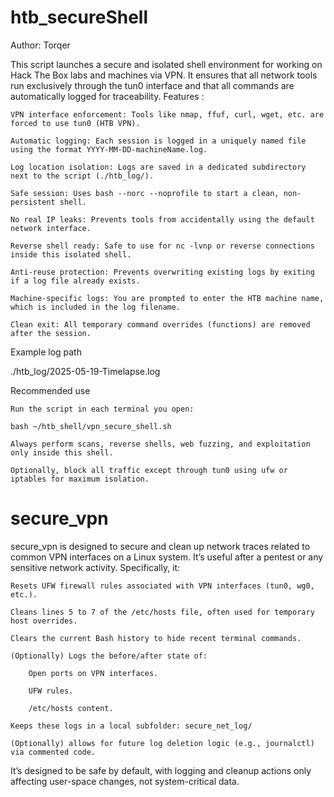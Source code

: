 # htb_secureShell

Author: Torqer

This script launches a secure and isolated shell environment for working on Hack The Box labs and machines via VPN. It ensures that all network tools run exclusively through the tun0 interface and that all commands are automatically logged for traceability.
Features :

    VPN interface enforcement: Tools like nmap, ffuf, curl, wget, etc. are forced to use tun0 (HTB VPN).

    Automatic logging: Each session is logged in a uniquely named file using the format YYYY-MM-DD-machineName.log.

    Log location isolation: Logs are saved in a dedicated subdirectory next to the script (./htb_log/).

    Safe session: Uses bash --norc --noprofile to start a clean, non-persistent shell.

    No real IP leaks: Prevents tools from accidentally using the default network interface.

    Reverse shell ready: Safe to use for nc -lvnp or reverse connections inside this isolated shell.

    Anti-reuse protection: Prevents overwriting existing logs by exiting if a log file already exists.

    Machine-specific logs: You are prompted to enter the HTB machine name, which is included in the log filename.

    Clean exit: All temporary command overrides (functions) are removed after the session.

Example log path

./htb_log/2025-05-19-Timelapse.log

Recommended use

    Run the script in each terminal you open:

    bash ~/htb_shell/vpn_secure_shell.sh

    Always perform scans, reverse shells, web fuzzing, and exploitation only inside this shell.

    Optionally, block all traffic except through tun0 using ufw or iptables for maximum isolation.

# secure_vpn

secure_vpn is designed to secure and clean up network traces related to common VPN interfaces on a Linux system. It’s useful after a pentest or any sensitive network activity. Specifically, it:

    Resets UFW firewall rules associated with VPN interfaces (tun0, wg0, etc.).

    Cleans lines 5 to 7 of the /etc/hosts file, often used for temporary host overrides.

    Clears the current Bash history to hide recent terminal commands.

    (Optionally) Logs the before/after state of:

        Open ports on VPN interfaces.

        UFW rules.

        /etc/hosts content.

    Keeps these logs in a local subfolder: secure_net_log/

    (Optionally) allows for future log deletion logic (e.g., journalctl) via commented code.

It’s designed to be safe by default, with logging and cleanup actions only affecting user-space changes, not system-critical data.
